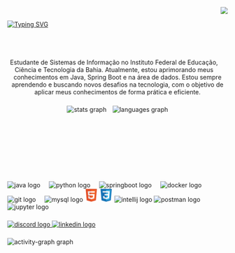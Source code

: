 <p align="center">
  <img align="right" height="150" src="https://i.imgflip.com/65efzo.gif" />
  <br>
</p>

  <a href="https://git.io/typing-svg"><img src="https://readme-typing-svg.herokuapp.com?font=Fira+Code&pause=1000&color=F719DF&width=435&lines=Ol%C3%A1%2C+meu+nome+%C3%A9+Clarisse!+%3C3" alt="Typing SVG" /></a>
  <a href="https://git.io/typing-svg">
  </a>
</div>


<img align="center" alt="" src="./src/header-gif.gif">

#
<p align="center">Estudante de Sistemas de Informação no Instituto Federal de Educação, Ciência e Tecnologia da Bahia. Atualmente, estou aprimorando meus conhecimentos em Java, Spring Boot e na área de dados.
Estou sempre aprendendo e buscando novos desafios na tecnologia, com o objetivo de aplicar meus conhecimentos de forma prática e eficiente.
  
###

<div align="center">
  <img src="https://github-readme-stats.vercel.app/api?username=clarissemilk&hide_title=false&hide_rank=false&show_icons=true&include_all_commits=true&count_private=true&disable_animations=false&theme=dracula&locale=en&hide_border=false" height="150" alt="stats graph" style="display: inline-block; margin-right: 10px;"/>
 
  <img src="https://github-readme-stats.vercel.app/api/top-langs?username=clarissemilk&locale=en&hide_title=false&layout=compact&card_width=320&langs_count=5&theme=dracula&hide_border=false" height="150" alt="languages graph" style="display: inline-block;"/>
</div>



###

###

<div align="left">
  <img src="https://cdn.jsdelivr.net/gh/devicons/devicon/icons/java/java-original.svg" height="30" alt="java logo"  />
  <img width="12" />
<img src="https://cdn.jsdelivr.net/gh/devicons/devicon/icons/python/python-original.svg" height="30" alt="python logo"  />
  <img width="12" />
  <img src="https://cdn.jsdelivr.net/gh/devicons/devicon/icons/spring/spring-original.svg" height="30" alt="springboot logo"  />
  <img width="12" />
  <img src="https://cdn.jsdelivr.net/gh/devicons/devicon/icons/docker/docker-original.svg" height="30" alt="docker logo"  />
  <img width="12" />
  <img src="https://cdn.jsdelivr.net/gh/devicons/devicon/icons/git/git-original.svg" height="30" alt="git logo"  />
  <img width="12" />
  <img src="https://cdn.jsdelivr.net/gh/devicons/devicon/icons/mysql/mysql-original.svg" height="30" alt="mysql logo"  />
<img src="https://raw.githubusercontent.com/devicons/devicon/master/icons/html5/html5-original.svg" alt="HTML5 logo" width="30" height="30"/>
<img src="https://raw.githubusercontent.com/devicons/devicon/master/icons/css3/css3-original.svg" alt="CSS3 logo" width="30" height="30"/>
  <img src="https://cdn.jsdelivr.net/gh/devicons/devicon/icons/intellij/intellij-original.svg" height="30" alt="intellij logo"  />
  <img src="https://cdn.jsdelivr.net/gh/devicons/devicon/icons/postman/postman-original.svg" height="30" alt="postman logo"  />
   <img src="https://cdn.jsdelivr.net/gh/devicons/devicon/icons/jupyter/jupyter-original.svg" height="30" alt="jupyter logo"  />
</div>

###

<div align="left">
  <a href="https://discord.com/users/clarissemilk" target="_blank">
    <img src="https://img.shields.io/static/v1?message=Discord&logo=discord&label=&color=7289DA&logoColor=white&labelColor=&style=for-the-badge" height="35" alt="discord logo" />
  </a>
  <a href="https://www.linkedin.com/in/clarisse-leite-150b87213/" target="_blank">
    <img src="https://img.shields.io/static/v1?message=LinkedIn&logo=linkedin&label=&color=0077B5&logoColor=white&labelColor=&style=for-the-badge" height="35" alt="linkedin logo" />
  </a>
</div>

###

  
  <img src="https://github-readme-activity-graph.vercel.app/graph?username=clarissemilk&radius=16&theme=redical&area=true&order=5&hide_title=false&hide_border=true" height="290" alt="activity-graph graph"  />
</div>


